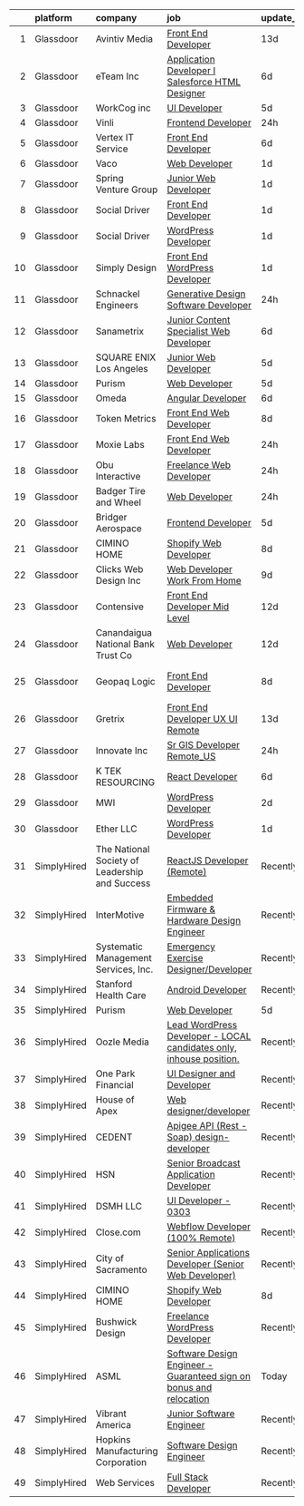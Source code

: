 

|    | platform    | company                                        | job                                                                                                                                                                                                                                                                                                                                                                                                                                                                                                                                                                                                                                                                                                                                                                                                                                                                                                                                                                                                                                                    | update_time   | location                    |
|---:|:------------|:-----------------------------------------------|:-------------------------------------------------------------------------------------------------------------------------------------------------------------------------------------------------------------------------------------------------------------------------------------------------------------------------------------------------------------------------------------------------------------------------------------------------------------------------------------------------------------------------------------------------------------------------------------------------------------------------------------------------------------------------------------------------------------------------------------------------------------------------------------------------------------------------------------------------------------------------------------------------------------------------------------------------------------------------------------------------------------------------------------------------------|:--------------|:----------------------------|
|  1 | Glassdoor   | Avintiv Media                                  | [Front End Developer](https://www.glassdoor.com/partner/jobListing.htm?pos=130&ao=1136043&s=58&guid=00000181d7714b939099d25a6b94077c&src=GD_JOB_AD&t=SR&vt=w&ea=1&cs=1_e94d91e1&cb=1657176935839&jobListingId=1007960398363&jrtk=3-0-1g7bn2j2vh4e1801-1g7bn2j3dgri8800-0dffe2301fe108d5-)                                                                                                                                                                                                                                                                                                                                                                                                                                                                                                                                                                                                                                                                                                                                                              | 13d           | Remote                      |
|  2 | Glassdoor   | eTeam Inc                                      | [Application Developer I   Salesforce HTML Designer](https://www.glassdoor.com/partner/jobListing.htm?pos=112&ao=1110586&s=58&guid=00000181d7714b939099d25a6b94077c&src=GD_JOB_AD&t=SR&vt=w&ea=1&cs=1_b945159d&cb=1657176935834&jobListingId=1007974017712&cpc=9908D8D4413DBB8A&jrtk=3-0-1g7bn2j2vh4e1801-1g7bn2j3dgri8800-0ac519cd029dc8ae--6NYlbfkN0Dtmpfj98iB4C0jJJOWen3Era3IQfJzNZ4PFwBIKpo80E20bU78zJ3qEgsYTK5DSPxObuR75dz-WJmVnb9WruYixw7P13NTYnm-odRDmD-W5TCBgULLuqJiXymZTKGamhamsasMwHGNEWiBu3RzH-lgmjkfMQw_3ifhxbUi9fnjnsgXQvLDGHySnj5wOOCW1TwPT-RigySA8R2ESsZSr0k4D4CtjhS9lG_HG9S4aXnBytos5-L18QYiWYcDcO8nUh4G7DxZg-6dsxnE2hTTpahzM260tghzgWO-CKccEJ6hk410u5Bot0Zn0d-zpr0IAj4T3_79LqUP8FGujkgXXKrwygzyECED0xz1Mohv8DtumrJ9PLMRU8xZ2Phh2hJd-By8HXWxbyy229WnjrolkcAZTUVo3w5pyszbl5eldNh4xk8NrMkAoStpJSccxl1sTfkmBOlaJKus3IuJCqaOLgElEahJcoA7hSWE5DJKR2nuSYn18Ok95AGAfzlppnh6O4_2HOCyyVmYs2pH5oxh9MtoQey1c_QEB5k%3D)                                                                                                                            | 6d            | Remote                      |
|  3 | Glassdoor   | WorkCog inc                                    | [UI Developer](https://www.glassdoor.com/partner/jobListing.htm?pos=116&ao=1136043&s=58&guid=00000181d7714b939099d25a6b94077c&src=GD_JOB_AD&t=SR&vt=w&ea=1&cs=1_3314d904&cb=1657176935834&jobListingId=1007977692091&jrtk=3-0-1g7bn2j2vh4e1801-1g7bn2j3dgri8800-0ccd85bf96070faf-)                                                                                                                                                                                                                                                                                                                                                                                                                                                                                                                                                                                                                                                                                                                                                                     | 5d            | Remote                      |
|  4 | Glassdoor   | Vinli                                          | [Frontend Developer](https://www.glassdoor.com/partner/jobListing.htm?pos=115&ao=1136043&s=58&guid=00000181d7714b939099d25a6b94077c&src=GD_JOB_AD&t=SR&vt=w&ea=1&cs=1_37a11260&cb=1657176935834&jobListingId=1007988575439&jrtk=3-0-1g7bn2j2vh4e1801-1g7bn2j3dgri8800-0ae0723a1c0cad8c-)                                                                                                                                                                                                                                                                                                                                                                                                                                                                                                                                                                                                                                                                                                                                                               | 24h           | Remote                      |
|  5 | Glassdoor   | Vertex IT Service                              | [Front End Developer](https://www.glassdoor.com/partner/jobListing.htm?pos=120&ao=1136043&s=58&guid=00000181d7714b939099d25a6b94077c&src=GD_JOB_AD&t=SR&vt=w&ea=1&cs=1_5351ec2a&cb=1657176935834&jobListingId=1007972762111&jrtk=3-0-1g7bn2j2vh4e1801-1g7bn2j3dgri8800-0351729039bb2564-)                                                                                                                                                                                                                                                                                                                                                                                                                                                                                                                                                                                                                                                                                                                                                              | 6d            | Remote                      |
|  6 | Glassdoor   | Vaco                                           | [Web Developer](https://www.glassdoor.com/partner/jobListing.htm?pos=111&ao=1110586&s=58&guid=00000181d7714b939099d25a6b94077c&src=GD_JOB_AD&t=SR&vt=w&ea=1&cs=1_6be3d474&cb=1657176935833&jobListingId=1007985064176&cpc=2CAED5C921A5F994&jrtk=3-0-1g7bn2j2vh4e1801-1g7bn2j3dgri8800-a818e4feb25bc674--6NYlbfkN0D_sybMACCpf9B-677oK5j6rPldVB6BlrVvFjO_o-GJZbzuF-qh4PxErFUqfUsv_6vKV3Y3eIuD-ANNPUCQqAcwyEnD-dg55Sle6CfkWSTVwe5521gXdDx_zW_REZ-NgDVHpjM7TU7gqadoKS2-a802TA4IBpDuCacCKk9z94Q3MyWGxx5WmO73pTt1ujpu1RlQq098alisLJ5r6-MmtlBg3qfEkyty-brr58qtRr4RNFukXApesxmMkJklSNaO4mqM7R9h-ls1mxOAXn6SAuMtLUrNmhVOzjXveElSBO8KTtzoCJHAG7lyw9pWyerTuLz9FCRiGRjuIAA04lc066vgzQs7z8Qzoho4eUWUH-xM9GvB1qJubugMQSyMj8bjHtIhvjt2WzcPdmqzxbp2-BqlfgnSKSSowTXfpEx6Wnr26l9puQ5pR2AB48giJ56Hh7QrDTj_hW2pLr6yxUzTJ9uOjV-NcW0n-nZMMn3Z0-174Lg0hy7-LXcHlclxEUqkyVA3wAj_0oRElYvqfJpNnBm3cbTHO9Wa0PD8gP9WHOjysw%3D%3D)                                                                                                                                                   | 1d            | Remote                      |
|  7 | Glassdoor   | Spring Venture Group                           | [Junior Web Developer](https://www.glassdoor.com/partner/jobListing.htm?pos=102&ao=1110586&s=58&guid=00000181d7714b939099d25a6b94077c&src=GD_JOB_AD&t=SR&vt=w&ea=1&cs=1_7c900b95&cb=1657176935832&jobListingId=1007985268690&cpc=2CAED5C921A5F994&jrtk=3-0-1g7bn2j2vh4e1801-1g7bn2j3dgri8800-9a4c40f2bd76b41d--6NYlbfkN0AUV8ckJCZpihDIp9yWL2Ht6_QwQ25bEr4ZP34XnC9KfX8kSgy31A9Cp8T8gUsBqtPVM1xvkDojzQjfd9UW1i8ppIw6oH2EePhe9t9C72VZZla92QAENyMRH4oHcSBRbDhc-0Ak4P0IbUpWRgyFRqDw7w_3AoDdXgZaNPG1GkN09NHmrt7Br0iz9DuQoKlu3b0k0HLeXnBlUDMO2FINBYp-NbK6JwCF8swo8Q54r-X7dCkoMImhbdGO1LmHuOOZ76gwT-WZRzfmWXyO9-eJn8DY7pklq4toEByNdB8_hbpZCGe71fCCOvZPbybXfITE62IVJJzlAX_80QHSq4lkZ83rMEdk9bfEa5YGSddHg4McOtDuJGSLmAJ9JiY9CZcwZXH79i74wijHXlecadd6zzoh0-pKBip7X_RnlY_Bol0HqFLrsvPhbitHBu22r2LIBjiPJCVQq5BwoBfOGJJ0IIHUDjKorMZqv8uV-CErez1OnkoQiX0UVl4V)                                                                                                                                                                                                        | 1d            | Remote                      |
|  8 | Glassdoor   | Social Driver                                  | [Front End Developer](https://www.glassdoor.com/partner/jobListing.htm?pos=113&ao=1136043&s=58&guid=00000181d7714b939099d25a6b94077c&src=GD_JOB_AD&t=SR&vt=w&ea=1&cs=1_66e9e7f4&cb=1657176935833&jobListingId=1007986179702&jrtk=3-0-1g7bn2j2vh4e1801-1g7bn2j3dgri8800-aef14023c3e69c6c-)                                                                                                                                                                                                                                                                                                                                                                                                                                                                                                                                                                                                                                                                                                                                                              | 1d            | Washington, DC              |
|  9 | Glassdoor   | Social Driver                                  | [WordPress Developer](https://www.glassdoor.com/partner/jobListing.htm?pos=117&ao=1136043&s=58&guid=00000181d7714b939099d25a6b94077c&src=GD_JOB_AD&t=SR&vt=w&ea=1&cs=1_06b9b09b&cb=1657176935834&jobListingId=1007986179728&jrtk=3-0-1g7bn2j2vh4e1801-1g7bn2j3dgri8800-1000ab6a8328cc27-)                                                                                                                                                                                                                                                                                                                                                                                                                                                                                                                                                                                                                                                                                                                                                              | 1d            | Chicago, IL                 |
| 10 | Glassdoor   | Simply Design                                  | [Front End WordPress Developer](https://www.glassdoor.com/partner/jobListing.htm?pos=103&ao=1110586&s=58&guid=00000181d7714b939099d25a6b94077c&src=GD_JOB_AD&t=SR&vt=w&ea=1&cs=1_12c3cf98&cb=1657176935832&jobListingId=1007984773615&cpc=7E69D0A57279CD4B&jrtk=3-0-1g7bn2j2vh4e1801-1g7bn2j3dgri8800-c07b976acfccacdb--6NYlbfkN0C-Mup-Gubq0jiV8rKLAodhj2wRVhJ3GFEu-exgwciS1W83Ampt6HK_vmdV8OLhbhMpsj6RgZsDhibRDm0lRk8906ygfbURNYGclrPpRoALZh7MWhrf5uZNLX9txiFQuTCmDg65lY6eGYaMDe0k57MtR90LOGAQPDYicSxb6W33_IVTv-Xdyyq0P9hfDdmsBrPsU1l10NRn9ZQO6aURjI1ZI2X6Rkti5qyFLIlxRhkg-3MYjU8wyedKLvbI02XmstAI68pZyRCGZ1Pfgf-Ta-WdNp_vwCOLxClZzsCbLqep6euEB4-ERY0hPTlw03rO8Xagnta-i7mV4joMlgjpYbF-M08uJwhR_TjNCpfVYkvyVW6FRGrkcrVG8vkQwCrif7mJKV0TIAz3gwJ-7Esu0jShPHjbvSQ7kyLPvTAqSBVmfW8CwGcQwWnGXLCDFtYb9nXvYFGSEXup26PM9eWNzYqUd4hiKYXQN2KyRVSofXluT2eESDwtUJ0uRp-0-jI3A32gotiPg0SLQQ%3D%3D)                                                                                                                                                                   | 1d            | Los Lunas, NM               |
| 11 | Glassdoor   | Schnackel Engineers                            | [Generative Design Software Developer](https://www.glassdoor.com/partner/jobListing.htm?pos=101&ao=1110586&s=58&guid=00000181d7714b939099d25a6b94077c&src=GD_JOB_AD&t=SR&vt=w&ea=1&cs=1_43ea0428&cb=1657176935832&jobListingId=1007987458836&cpc=9BAD89CD83072753&jrtk=3-0-1g7bn2j2vh4e1801-1g7bn2j3dgri8800-7e547bc3bbec425b--6NYlbfkN0BrTPNwjDoELvBVia9gkET74rNEsU_fi4RRK14NiMbuskwBmYiUl43ITcLe-zL9azDC2bpr2SCa5atbsWtVarJGFgRc_UdXsaXv9eSq5MhWIbYHXS2iNjxtl57jP_-YbQkWhoL7t-RZsYxZUoCrAWVDMEXxgRFdx9CQTy9-cnfIsIM4DpLEIpgy2J1BXSAbDoZiBu49Pox-WI6_3DEioXKcuej5nCuJx3jDlDYZHKZ0SEGdprWyrPLtLGDxwY_SYKyZVRJqLxAijVtith6qFMZVuzQdl9-aJZCny8M78YBcFzvRXFU8K7IsXqE4wsjFsxjD5Wlkb5nhR9VWa_MvQtvtbYwwDILDWbnpzDdJ3MDnTO3y-wizew0yGRb_JlgIYVcuwruSCDwZzmJG7xHehQrwcvAzTdIX9S9zDEfFMvWE_Klsq3Aefjgz9adUTC6PSppBI_pmSVBHz2qL_z-U0GWoaqheB1JYazFjg8FpVdPhAt8dl_c5h7G-JuD52TG5W2J3-gSl2Cd0DQ%3D%3D)                                                                                                                                                            | 24h           | Omaha, NE                   |
| 12 | Glassdoor   | Sanametrix                                     | [Junior Content Specialist Web Developer](https://www.glassdoor.com/partner/jobListing.htm?pos=104&ao=1110586&s=58&guid=00000181d7714b939099d25a6b94077c&src=GD_JOB_AD&t=SR&vt=w&ea=1&cs=1_66b713a6&cb=1657176935833&jobListingId=1007973297537&cpc=F41FEAB56D215062&jrtk=3-0-1g7bn2j2vh4e1801-1g7bn2j3dgri8800-feec02afaefe8624--6NYlbfkN0CyQKdz8_lqdlgY-c-amsQST66Z8QjChsyYA8vzcGklWI54h1yaGRml5nZ8zCgFfjIOgXqhSjZJh-skiC2lxW7_58zFCYC9iOM41XfcBEeYvAm8MLwOfNCGc_AfJgoz_-CfSctcH7JyVepqvnLvBLKN7lNiOXCdOssTUdVoJKo22ca9fUqE-emWbrCvLmsIfImFCnTCBkYzlAH62jza4jz7ZhsOzMJrTwCIgEQg-MkFkmTaQxVdAKOP-yAAlzAoP2YwywqmhCSb-DMlg5-yp6xFKkOoHySpeXvfFVoYhu86Zu1eiO4PL0eudv5WxxfaBRHRC0Yg5RKepaDbLCCTusxBVgfW6HN_dt356PQlPX_dZPy7AlyH1EU6jlXZfluz_MF_LRY6ghIBTAF3nG-j1Ll-YoyHqkOq7aOJPKVsqG1wSfoss4KpxmV6S4E3G1DLxvisG63sn9UYPbnZOA71UZ-IkroMD5MjPWfkssBHcqTsfkFULidqrPFt9_yR0CGlA9cJRqrvNbT9DcclX6TYmlLe)                                                                                                                                                     | 6d            | Remote                      |
| 13 | Glassdoor   | SQUARE ENIX Los Angeles                        | [Junior Web Developer](https://www.glassdoor.com/partner/jobListing.htm?pos=119&ao=1136043&s=58&guid=00000181d7714b939099d25a6b94077c&src=GD_JOB_AD&t=SR&vt=w&ea=1&cs=1_3203a96d&cb=1657176935834&jobListingId=1007978284229&jrtk=3-0-1g7bn2j2vh4e1801-1g7bn2j3dgri8800-524efed97518d519-)                                                                                                                                                                                                                                                                                                                                                                                                                                                                                                                                                                                                                                                                                                                                                             | 5d            | El Segundo, CA              |
| 14 | Glassdoor   | Purism                                         | [Web Developer](https://www.glassdoor.com/partner/jobListing.htm?pos=121&ao=1136043&s=58&guid=00000181d7714b939099d25a6b94077c&src=GD_JOB_AD&t=SR&vt=w&cs=1_820e5a6b&cb=1657176935837&jobListingId=1007976678459&jrtk=3-0-1g7bn2j2vh4e1801-1g7bn2j3dgri8800-daa9d85883253a33-)                                                                                                                                                                                                                                                                                                                                                                                                                                                                                                                                                                                                                                                                                                                                                                         | 5d            | Remote                      |
| 15 | Glassdoor   | Omeda                                          | [Angular Developer](https://www.glassdoor.com/partner/jobListing.htm?pos=108&ao=1110586&s=58&guid=00000181d7714b939099d25a6b94077c&src=GD_JOB_AD&t=SR&vt=w&ea=1&cs=1_31981028&cb=1657176935833&jobListingId=1007973231757&cpc=59DEFF8D475298C3&jrtk=3-0-1g7bn2j2vh4e1801-1g7bn2j3dgri8800-e9868a580109fe26--6NYlbfkN0CsSu19yiEZraDAVLpPmfaiHc06RDwDBRCfsbordlvENtv-ICMqjs5m6ToS7gA9BgH-2chreiHzFiBn5j8j3cqLNp9sdR5RQ2V9-qcqrTi9_WyBmcIcwEIdfxPB7lLCrVMtswULjh1NciEK_dRZLOrsdTsKtdPWe3Tab8qyGVxUI0Z-rdY6823xAmP3qTgNXBxizByCdf84TaWeEJMXjkRZjzgBZQlhtb0737xrTFwEwDjznq3RKK0PJK3QfGefiFu-ygUhkq7cvd-WVErlYQNrvS2T-i6r1TS8BF3aQTVCW0GVVxDZW-Gv_dobsoN1Sc2bcq1kapSBp5ZHWLpc1fJqXKMdJ8lUolgaGghQ1bydTmM54z5tWkVvTB3Ixlf5kSTQsslrVy-_NVa14913a0JXD3nZ2JslQ_YnSzYQE4ydDoqU_RyEPHodkEX6DIt4_ZzjxqSNeW3-3ylF4B7jYh6qWqL7BjmHF0r3XiwdJA8j49TtYP_9sR2N)                                                                                                                                                                                                           | 6d            | Remote                      |
| 16 | Glassdoor   | Token Metrics                                  | [Front End Web Developer](https://www.glassdoor.com/partner/jobListing.htm?pos=125&ao=1136043&s=58&guid=00000181d7714b939099d25a6b94077c&src=GD_JOB_AD&t=SR&vt=w&ea=1&cs=1_0d312c2c&cb=1657176935838&jobListingId=1007969506260&jrtk=3-0-1g7bn2j2vh4e1801-1g7bn2j3dgri8800-346655f388e831bc-)                                                                                                                                                                                                                                                                                                                                                                                                                                                                                                                                                                                                                                                                                                                                                          | 8d            | Remote                      |
| 17 | Glassdoor   | Moxie Labs                                     | [Front End Web Developer](https://www.glassdoor.com/partner/jobListing.htm?pos=118&ao=1136043&s=58&guid=00000181d7714b939099d25a6b94077c&src=GD_JOB_AD&t=SR&vt=w&ea=1&cs=1_6ed9dff0&cb=1657176935834&jobListingId=1007987264516&jrtk=3-0-1g7bn2j2vh4e1801-1g7bn2j3dgri8800-a2ddc33b5cbce27b-)                                                                                                                                                                                                                                                                                                                                                                                                                                                                                                                                                                                                                                                                                                                                                          | 24h           | Remote                      |
| 18 | Glassdoor   | Obu Interactive                                | [Freelance Web Developer](https://www.glassdoor.com/partner/jobListing.htm?pos=127&ao=1136043&s=58&guid=00000181d7714b939099d25a6b94077c&src=GD_JOB_AD&t=SR&vt=w&ea=1&cs=1_fd07c91f&cb=1657176935838&jobListingId=1007988217206&jrtk=3-0-1g7bn2j2vh4e1801-1g7bn2j3dgri8800-7d23b5b90ed0ae61-)                                                                                                                                                                                                                                                                                                                                                                                                                                                                                                                                                                                                                                                                                                                                                          | 24h           | Remote                      |
| 19 | Glassdoor   | Badger Tire and Wheel                          | [Web Developer](https://www.glassdoor.com/partner/jobListing.htm?pos=107&ao=1110586&s=58&guid=00000181d7714b939099d25a6b94077c&src=GD_JOB_AD&t=SR&vt=w&ea=1&cs=1_864ed9ea&cb=1657176935833&jobListingId=1007987910289&cpc=632C08DE5A4EA969&jrtk=3-0-1g7bn2j2vh4e1801-1g7bn2j3dgri8800-598679a643a92969--6NYlbfkN0AH1BAQl_ipw3jOQrCH90jLh_96kA8B___x3WmkCKkQAD4DpYu3ZArwNNVlQXsmUaamul6wzLR-0z12cQzD8D38QfuolcBn_AeH8aljd87mHUTYVBNiMm3ZXiuFGBAnqPQxqQbHKMQ9QAtBXz2-QOgujxhdjdT75o6_p4_nTf4_tGs7ggnQKuwzw62m9FR4FgbO_tK5LI_u4vUNiiCjYBca4mw8TEADOlaQ5cxnrtoFZhJoS6E5F-a2HYRWoxTCv2nL32hPjZiHd_nZozXK9iuH0P1tVAJOacSsJGYdYwPBvN5D69RACC6zFJhHV2PjtrXzcPk13ejQ97HHMfn7X_PFmi4EAMnhz1zAfWTiBHP9a94Xeeh7HQJdu9khD1kIGmrWpOzZjw8HRMihpjIufyODnh9BIvHmBG_510nC4XihKKpqU2dXPX3Awr-eWcZDZdtQX3DUZmhJHc72w3CVbl4H_s_V8fNx7LVsWQoTzItTf44hUdq6C_BLeHLZXgs_W2M%3D)                                                                                                                                                                                                 | 24h           | Jackson, WI                 |
| 20 | Glassdoor   | Bridger Aerospace                              | [Frontend Developer](https://www.glassdoor.com/partner/jobListing.htm?pos=114&ao=1136043&s=58&guid=00000181d7714b939099d25a6b94077c&src=GD_JOB_AD&t=SR&vt=w&ea=1&cs=1_c8d77e43&cb=1657176935834&jobListingId=1007977582185&jrtk=3-0-1g7bn2j2vh4e1801-1g7bn2j3dgri8800-c1606e15bec00bb0-)                                                                                                                                                                                                                                                                                                                                                                                                                                                                                                                                                                                                                                                                                                                                                               | 5d            | New York, NY                |
| 21 | Glassdoor   | CIMINO HOME                                    | [Shopify Web Developer](https://www.glassdoor.com/partner/jobListing.htm?pos=122&ao=1136043&s=58&guid=00000181d7714b939099d25a6b94077c&src=GD_JOB_AD&t=SR&vt=w&ea=1&cs=1_54f24f3c&cb=1657176935838&jobListingId=1007968748941&jrtk=3-0-1g7bn2j2vh4e1801-1g7bn2j3dgri8800-7d7689e683f735d8-)                                                                                                                                                                                                                                                                                                                                                                                                                                                                                                                                                                                                                                                                                                                                                            | 8d            | Remote                      |
| 22 | Glassdoor   | Clicks Web Design  Inc                         | [Web Developer   Work From Home](https://www.glassdoor.com/partner/jobListing.htm?pos=109&ao=1110586&s=58&guid=00000181d7714b939099d25a6b94077c&src=GD_JOB_AD&t=SR&vt=w&ea=1&cs=1_10a20950&cb=1657176935833&jobListingId=1007967182244&cpc=7F6F94E2229B3AB5&jrtk=3-0-1g7bn2j2vh4e1801-1g7bn2j3dgri8800-c4d376596fb03812--6NYlbfkN0DICSiVkj29aSSvcuB19GTGCYjE_x3LkfUjegmgpAAg2TOktlK1azlwTDLrEenveeb4-xqaFFUpfv3ifuAkoaAVMBL4zdUlZ8Mm00FEGvz2TSEXlW4_EkNMQJX1BG1XlXTh8LRXqmcvFhfXvNRXVdHanNMuNy3yNpd02kWUGBO-H610oOBEsOjGxQ_pFJw9qm3aK_eFH14bM2hj2OJVB5C0rCVekdfAB_FUpgFj_7lufUGwIGty3GQ8MkKT8qgGsMkRHe30v_4GIhcjpLrA4XQPIZGfTkK1fJXQ0f_BTM-oahIv5bVd97lNCJL4N19KRLYUfp1Byl8trgx0n563hU3EINBzwXkfrpF-EX1BGVeFy2kr7UXD2EOvtxVzHho67qLGFy5CZxNucVeEADtOzdYSIM2IadqR4jXRtwBSN5OaaV_k_5C_Dj2nDJ8n5ZZEdIJqSVrx6Q-Kfi-C6NCdGlftrG6lvCZMatV_4t63VASr_kFxsliqkI901yermvwA3XY%3D)                                                                                                                                                                                | 9d            | Illinois                    |
| 23 | Glassdoor   | Contensive                                     | [Front End Developer  Mid Level](https://www.glassdoor.com/partner/jobListing.htm?pos=129&ao=1136043&s=58&guid=00000181d7714b939099d25a6b94077c&src=GD_JOB_AD&t=SR&vt=w&ea=1&cs=1_caab7c36&cb=1657176935839&jobListingId=1007961645828&jrtk=3-0-1g7bn2j2vh4e1801-1g7bn2j3dgri8800-7a781f8d9772f691-)                                                                                                                                                                                                                                                                                                                                                                                                                                                                                                                                                                                                                                                                                                                                                   | 12d           | Remote                      |
| 24 | Glassdoor   | Canandaigua National Bank   Trust Co           | [Web Developer](https://www.glassdoor.com/partner/jobListing.htm?pos=110&ao=1110586&s=58&guid=00000181d7714b939099d25a6b94077c&src=GD_JOB_AD&t=SR&vt=w&ea=1&cs=1_b4ce49aa&cb=1657176935833&jobListingId=1007962509229&cpc=47CFDC01B3F81FAC&jrtk=3-0-1g7bn2j2vh4e1801-1g7bn2j3dgri8800-49f5aa68584717db--6NYlbfkN0DgQJUZe9Ce8Mvrqoz37iAu9i5wq_6Oxx27gmJHwSbX4Uvw8OcJZTjd1mPJOQXtE4GN4I4dUvfFmYcfTqpwn5tmxyvWNGRXPTjkUbTmkvyDVLHut5aMULL_lql6C6v8ASnt4cuf269kH8TpoimPNVNGOTlxntDSapaR1RnFTHY5e5JFnwCEy3n6O-rN4QUo2ga0fKB0JOcx7nOrgxQ6iOjsliR-W9s5A-KtVVGJ5ApllFqE0qTdWF9sD_neby-LSKjQTIYVLtCgQvwlpxtAyeKRj60YF1Few9g-vydt3sRki2t-4_Sa3p_X0aYnuGrvYV0Wrjn3n5cDVRVjCOpFUqkwHnY6zxCln8qAEZ3AF9S6g7AMlNQ_vjTOyn7rofzGpimAOz1bjqkDfc5YVYLOWGdd9oHd9UKPZBRZbKu2E-ITKyzw0cO1OFPxOSnL77SwsAKdsk9UAkGn9qc3ZSjAg7e2K7fBAGhEC3VxF48pijE1SIHfB50hZOMHPtgDPc1IhNaFfa-YIoYhYVpkNwahbcZ1zCT5KhyP5YLDXjhncSAsYgwa8N1JNBElm_0mFZUFK06Qvu0_n8VvRV2PSGErct7QdgbVIoW5gVJ6Menya9OsaHgzTuWa0rVGILJ7_kKhRl2cqiEj9kFAmo_4vk9iAtveN9X-nlDz7cbKC9UzrzhViGxHVBybS-NmVjxlg7GpYRY%3D) | 12d           | Pittsford, NY               |
| 25 | Glassdoor   | Geopaq Logic                                   | [Front End Developer](https://www.glassdoor.com/partner/jobListing.htm?pos=124&ao=1136043&s=58&guid=00000181d7714b939099d25a6b94077c&src=GD_JOB_AD&t=SR&vt=w&ea=1&cs=1_8a79a6e8&cb=1657176935838&jobListingId=1007968842392&jrtk=3-0-1g7bn2j2vh4e1801-1g7bn2j3dgri8800-5d22718c0fecfee4-)                                                                                                                                                                                                                                                                                                                                                                                                                                                                                                                                                                                                                                                                                                                                                              | 8d            | Ridgefield Park, Bergen, NJ |
| 26 | Glassdoor   | Gretrix                                        | [Front End Developer  UX UI   Remote ](https://www.glassdoor.com/partner/jobListing.htm?pos=126&ao=1136043&s=58&guid=00000181d7714b939099d25a6b94077c&src=GD_JOB_AD&t=SR&vt=w&ea=1&cs=1_59ee9a8c&cb=1657176935838&jobListingId=1007960324853&jrtk=3-0-1g7bn2j2vh4e1801-1g7bn2j3dgri8800-78c18ce8e2e31c6f-)                                                                                                                                                                                                                                                                                                                                                                                                                                                                                                                                                                                                                                                                                                                                             | 13d           | Remote                      |
| 27 | Glassdoor   | Innovate  Inc                                  | [Sr  GIS Developer Remote_US](https://www.glassdoor.com/partner/jobListing.htm?pos=105&ao=1110586&s=58&guid=00000181d7714b939099d25a6b94077c&src=GD_JOB_AD&t=SR&vt=w&cs=1_9144acba&cb=1657176935832&jobListingId=1007988036249&cpc=C5F9C09AE97B3D2F&jrtk=3-0-1g7bn2j2vh4e1801-1g7bn2j3dgri8800-30a22b573063ba5d--6NYlbfkN0AoVyl0Z5GpsU8Pgj45A4EeIowv7x5WSzAT0pLcY0odFE0teJMDGD44rqTm4NkFZ7JVNuPiORcdeu-VN09aC_1XcCKdwoPYF-eNOTnshXZgnewADpC4oSClfc-lkRIdMZD9nzm5U4y_-Lx8TSidJaD2AzvhoTRb2Qmm-gOTUGyG5m80cPFkvSz2isZMCHjxarVWC0rMR_9DsLjugmedUa-uOLrcx4PW7uMeCCs4K1Bg2le9aCD2VWwXtIXaMTNXK-LgQKqxFS1mXyz5axcKPOzRxPDTnw-p3Xcs8fwi7SgdjWhmb6LEvebpC0DrFmcvctVYw4PXItrQDKNFdpCibBjTCINVAAD38tuR_PHH6mEMb_Ro_VOG2-Y7GBz-fch_au88bT6-n4w8mcj5MwzWQjYbQvUYmb_o_eb6VxDSfu7-WCNjCbtMsP8rjy6OfQC2Nqq9HVpP7H2cLbX8VAFY_2f7kh46b7P37Tiq9jVBFjbi91XnYXkYJSR2xWZjeWSBmbOkOd3lnLw_xAuINWjhcB-t37YPn5ijA7dA6afbkxjTOoEq97CnXqO8)                                                                                                                                      | 24h           | Remote                      |
| 28 | Glassdoor   | K TEK RESOURCING                               | [React Developer](https://www.glassdoor.com/partner/jobListing.htm?pos=123&ao=1136043&s=58&guid=00000181d7714b939099d25a6b94077c&src=GD_JOB_AD&t=SR&vt=w&ea=1&cs=1_0b80fa20&cb=1657176935838&jobListingId=1007973227266&jrtk=3-0-1g7bn2j2vh4e1801-1g7bn2j3dgri8800-0aaa56dc68c45145-)                                                                                                                                                                                                                                                                                                                                                                                                                                                                                                                                                                                                                                                                                                                                                                  | 6d            | Remote                      |
| 29 | Glassdoor   | MWI                                            | [WordPress Developer](https://www.glassdoor.com/partner/jobListing.htm?pos=128&ao=1136043&s=58&guid=00000181d7714b939099d25a6b94077c&src=GD_JOB_AD&t=SR&vt=w&ea=1&cs=1_32539153&cb=1657176935838&jobListingId=1007982599442&jrtk=3-0-1g7bn2j2vh4e1801-1g7bn2j3dgri8800-a4505c2587826d15-)                                                                                                                                                                                                                                                                                                                                                                                                                                                                                                                                                                                                                                                                                                                                                              | 2d            | Phoenix, AZ                 |
| 30 | Glassdoor   | Ether  LLC                                     | [WordPress Developer](https://www.glassdoor.com/partner/jobListing.htm?pos=106&ao=1110586&s=58&guid=00000181d7714b939099d25a6b94077c&src=GD_JOB_AD&t=SR&vt=w&ea=1&cs=1_5eef14e0&cb=1657176935833&jobListingId=1007985392202&cpc=F7A2269C793D5877&jrtk=3-0-1g7bn2j2vh4e1801-1g7bn2j3dgri8800-2448e836b8cd981e--6NYlbfkN0Cp_WSJKd_Pz82imZmURPbhd3kYBsiZi4lpMLOH6vOlLCN-9PvZBA8RQZBPVMyO0ku3eMNIGqg3F6DQUYnPf2rPNE3fG69VQW6YIZ2VmqiA8wAQSA_7deG_4L_5rZNfTkMuQdtgPnoIJ0LN8hnP37gMib22qIUPasO56XFFk-e3CrDcLI0b3LWd5Sq4558fsQYK6itt_VdAmKlM1PhOshggtwr56rRwhvRVdxoij3yeL-2WSX02CrX2SKhPA7NiXjccervy3VkHyILYo-ALl3DX2ZuuYVMGTO7SRDR-7TIBMp8s4iQ98ynzOlPYUHf-iGVeVkjOm8ZU9EYud-shaYyVuokBf35k6XN_vHYFJirPWpoFJWwg77Vp8Yc4-iPQPTalEDqNimbZcz9R6zhSu0cRPvgGWrkwbC168U1IuJAV3-nLCZBIwjaToLzeSNmBMl6teyzGowdovVOVxYaQAe_BWKMgD8hmOhGHBnHKYCbJFFiSDlH0_nqGejkpAjzF3qU%3D)                                                                                                                                                                                           | 1d            | Hoboken, NJ                 |
| 31 | SimplyHired | The National Society of Leadership and Success | [ReactJS Developer (Remote)](https://www.simplyhired.com/job/VVdD8FAdKgp6_paAbNzHGayj4JTf6wbif-wqfRKSx4DNnHw-wkbKKw?q=design+developer)                                                                                                                                                                                                                                                                                                                                                                                                                                                                                                                                                                                                                                                                                                                                                                                                                                                                                                                | Recently      | Miami, FL                   |
| 32 | SimplyHired | InterMotive                                    | [Embedded Firmware & Hardware Design Engineer](https://www.simplyhired.com/job/Ic8ne0zvFNR813Hh3rBYtOMSw-uME6WDqQTIT9h4Q4h2LZjRe2LSLQ?q=design+developer)                                                                                                                                                                                                                                                                                                                                                                                                                                                                                                                                                                                                                                                                                                                                                                                                                                                                                              | Recently      | Auburn, CA                  |
| 33 | SimplyHired | Systematic Management Services, Inc.           | [Emergency Exercise Designer/Developer](https://www.simplyhired.com/job/K67Q598TGt6apYi50JKCrunnHOEkdFTM_OXtSucrngj-Oxxr_9INgQ?q=design+developer)                                                                                                                                                                                                                                                                                                                                                                                                                                                                                                                                                                                                                                                                                                                                                                                                                                                                                                     | Recently      | Washington, DC              |
| 34 | SimplyHired | Stanford Health Care                           | [Android Developer](https://www.simplyhired.com/job/bixntMy0ujDioU4BjtZEEvVL_r_XDW95SQ5woSmxcbcU1YTvBsekZQ?q=design+developer)                                                                                                                                                                                                                                                                                                                                                                                                                                                                                                                                                                                                                                                                                                                                                                                                                                                                                                                         | Recently      | Palo Alto, CA               |
| 35 | SimplyHired | Purism                                         | [Web Developer](https://www.simplyhired.com/job/7nSiwg82iaRQygfr-0TwgYuNO7hczG5eFVhbC8UwMwzQc2stV-CN_g?q=design+developer)                                                                                                                                                                                                                                                                                                                                                                                                                                                                                                                                                                                                                                                                                                                                                                                                                                                                                                                             | 5d            | Remote                      |
| 36 | SimplyHired | Oozle Media                                    | [Lead WordPress Developer - LOCAL candidates only, inhouse position.](https://www.simplyhired.com/job/05KLZfW7xE3Unl5oFfmbjeFnLkUq7yOgRhIo5kNl8npEOhTsBGec_A?q=design+developer)                                                                                                                                                                                                                                                                                                                                                                                                                                                                                                                                                                                                                                                                                                                                                                                                                                                                       | Recently      | South Jordan, UT            |
| 37 | SimplyHired | One Park Financial                             | [UI Designer and Developer](https://www.simplyhired.com/job/yhxMoUSUWFBmHeTxasrObPWDBe8hikCdwu115yDgwbXa6zRMw_WP8g?q=design+developer)                                                                                                                                                                                                                                                                                                                                                                                                                                                                                                                                                                                                                                                                                                                                                                                                                                                                                                                 | Recently      | Miami, FL                   |
| 38 | SimplyHired | House of Apex                                  | [Web designer/developer](https://www.simplyhired.com/job/YJueoD5bSXOr60QHhlpMxkxCVIr8bGAKaywTp0qLcD4mgYU0ZELf7Q?q=design+developer)                                                                                                                                                                                                                                                                                                                                                                                                                                                                                                                                                                                                                                                                                                                                                                                                                                                                                                                    | Recently      | Remote                      |
| 39 | SimplyHired | CEDENT                                         | [Apigee API (Rest -Soap) design-developer](https://www.simplyhired.com/job/1PlP0mnGhX7nQ5caSk6HsDRM6r_uN7sBZA4iNy6keeMAy3S55AWhkA?q=design+developer)                                                                                                                                                                                                                                                                                                                                                                                                                                                                                                                                                                                                                                                                                                                                                                                                                                                                                                  | Recently      | Phoenix, AZ                 |
| 40 | SimplyHired | HSN                                            | [Senior Broadcast Application Developer](https://www.simplyhired.com/job/l5Iont4S6BsiyCZ7wcL0mjV7SCryH52Fi524bwGJ3Wwd1j8D_8Om8Q?q=design+developer)                                                                                                                                                                                                                                                                                                                                                                                                                                                                                                                                                                                                                                                                                                                                                                                                                                                                                                    | Recently      | Saint Petersburg, FL        |
| 41 | SimplyHired | DSMH LLC                                       | [UI Developer - 0303](https://www.simplyhired.com/job/5uYdSP7SsNGxK09_Ov6zNQhuxUKLX-oIXjlCgij6ADfw35AwOg5rvg?q=design+developer)                                                                                                                                                                                                                                                                                                                                                                                                                                                                                                                                                                                                                                                                                                                                                                                                                                                                                                                       | Recently      | Peoria, IL                  |
| 42 | SimplyHired | Close.com                                      | [Webflow Developer (100% Remote)](https://www.simplyhired.com/job/9mB10Yu9fFGtMnwIqcrYtaJxUjBw6q4fAEncDG2M3NLxt8JCgr0_QA?q=design+developer)                                                                                                                                                                                                                                                                                                                                                                                                                                                                                                                                                                                                                                                                                                                                                                                                                                                                                                           | Recently      | Remote                      |
| 43 | SimplyHired | City of Sacramento                             | [Senior Applications Developer (Senior Web Developer)](https://www.simplyhired.com/job/zjnsRqyr6V12cBrvukdMnh3iSJEdkKxCJTp2MTrmPhlGK6nXancvdA?q=design+developer)                                                                                                                                                                                                                                                                                                                                                                                                                                                                                                                                                                                                                                                                                                                                                                                                                                                                                      | Recently      | Sacramento, CA              |
| 44 | SimplyHired | CIMINO HOME                                    | [Shopify Web Developer](https://www.simplyhired.com/job/rs9ntpSDY3waHgdxfe8xMNomoEnjqmcFWQ-EHTda3HujS1i2Nk0GKw?q=design+developer)                                                                                                                                                                                                                                                                                                                                                                                                                                                                                                                                                                                                                                                                                                                                                                                                                                                                                                                     | 8d            | Remote                      |
| 45 | SimplyHired | Bushwick Design                                | [Freelance WordPress Developer](https://www.simplyhired.com/job/cT9tazAs1RJDKybQmBhxG0cez39wk9YtXMULvuD1Jh9iVS3-uLQ0sA?q=design+developer)                                                                                                                                                                                                                                                                                                                                                                                                                                                                                                                                                                                                                                                                                                                                                                                                                                                                                                             | Recently      | Remote                      |
| 46 | SimplyHired | ASML                                           | [Software Design Engineer - Guaranteed sign on bonus and relocation](https://www.simplyhired.com/job/S6yLcSsjKczZ55ZhWTV6Z9yiw7blyOImpqR48XlLGcFKaO9NPpHlvg?q=design+developer)                                                                                                                                                                                                                                                                                                                                                                                                                                                                                                                                                                                                                                                                                                                                                                                                                                                                        | Today         | Wilton, CT                  |
| 47 | SimplyHired | Vibrant America                                | [Junior Software Engineer](https://www.simplyhired.com/job/rkL6EIJkC6mS_rxi4a4hUb9rPfs0MCde3D2wHfCmE_GceejFu7ApOA?q=design+developer)                                                                                                                                                                                                                                                                                                                                                                                                                                                                                                                                                                                                                                                                                                                                                                                                                                                                                                                  | Recently      | San Carlos, CA              |
| 48 | SimplyHired | Hopkins Manufacturing Corporation              | [Software Design Engineer](https://www.simplyhired.com/job/qY8slYaw9wD2ocnPC4HaJoxOS535kfd1g9te5vVup0OD4IWDFxIROg?q=design+developer)                                                                                                                                                                                                                                                                                                                                                                                                                                                                                                                                                                                                                                                                                                                                                                                                                                                                                                                  | Recently      | Emporia, KS                 |
| 49 | SimplyHired | Web Services                                   | [Full Stack Developer](https://www.simplyhired.com/job/uS2yJEFEjpa6gVnq7pPYescy7HpffCxNQtrIzFT5DvXBjazOq9z8jw?q=design+developer)                                                                                                                                                                                                                                                                                                                                                                                                                                                                                                                                                                                                                                                                                                                                                                                                                                                                                                                      | Recently      | Remote                      |
